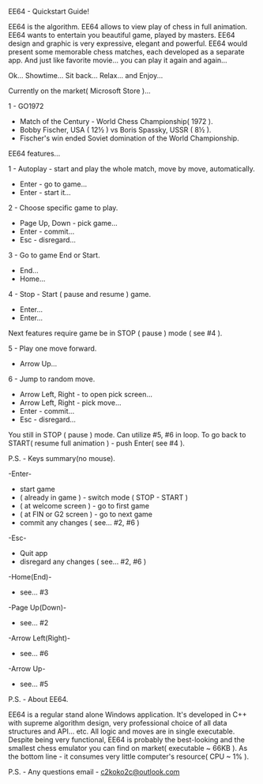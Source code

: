 EE64 - Quickstart Guide! 

EE64 is the algorithm.
EE64 allows to view play of chess in full animation.
EE64 wants to entertain you beautiful game, played by masters.
EE64 design and graphic is very expressive, elegant and powerful.
EE64 would present some memorable chess matches, each developed as a separate app.
And just like favorite movie... you can play it again and again...

Ok... 
Showtime... 
Sit back... Relax... and Enjoy...

Currently on the market( Microsoft Store )...

1 - GO1972
  - Match of the Century - World Chess Championship( 1972 ).     
  - Bobby Fischer, USA ( 12½ ) vs Boris Spassky, USSR ( 8½ ). 
  - Fischer's win ended Soviet domination of the World Championship.

EE64 features...

1 - Autoplay - start and play the whole match, move by move, automatically.
   - Enter - go to game...
   - Enter - start it...

2 - Choose specific game to play. 
   - Page Up, Down - pick game...
   - Enter - commit...
   - Esc - disregard...

3 - Go to game End or Start.
   - End...
   - Home...

4 - Stop - Start ( pause and resume ) game. 
   - Enter...
   - Enter...

Next features require game be in STOP ( pause ) mode ( see #4 ).

5 - Play one move forward. 
   - Arrow Up...  

6 - Jump to random move.
   - Arrow Left, Right - to open pick screen...
   - Arrow Left, Right - pick move...
   - Enter - commit...
   - Esc - disregard...

You still in STOP ( pause ) mode.
Can utilize #5, #6 in loop. 
To go back to START( resume full animation ) - push Enter( see #4 ).
                 
P.S. - Keys summary(no mouse).

-Enter-
  - start game
  - ( already in game ) - switch mode ( STOP - START )          
  - ( at welcome screen ) - go to first game
  - ( at FIN or G2 screen ) - go to next game
  - commit any changes ( see... #2, #6 ) 
  
-Esc-
  - Quit app
  - disregard any changes ( see... #2, #6 )
  
-Home(End)-
  - see... #3
  
-Page Up(Down)-
  - see... #2
  
-Arrow Left(Right)-
  - see... #6
  
-Arrow Up-
  - see... #5

P.S. - About EE64.

EE64 is a regular stand alone Windows application.
It's developed in C++ with supreme algorithm design, very professional choice of all data structures and API... etc.
All logic and moves are in single executable. 
Despite being very functional, EE64 is probably the best-looking and the smallest chess emulator you can find on market( executable ~ 66KB ).
As the bottom line - it consumes very little computer's resource( CPU ~ 1% ).

P.S. - Any questions email - c2koko2c@outlook.com
